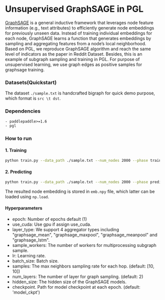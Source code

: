 # Unsupervised GraphSAGE in PGL
[GraphSAGE](https://cs.stanford.edu/people/jure/pubs/graphsage-nips17.pdf) is a general inductive framework that leverages node feature
information (e.g., text attributes) to efficiently generate node embeddings for previously unseen data. Instead of training individual embeddings for each node, GraphSAGE learns a function that generates embeddings by sampling and aggregating features from a node’s local neighborhood. Based on PGL, we reproduce GraphSAGE algorithm and reach the same level of indicators as the paper in Reddit Dataset. Besides, this is an example of subgraph sampling and training in PGL.
For purpose of unsupervised learning, we use graph edges as positive samples for graphsage training.
### Datasets(Quickstart)
The dataset `./sample.txt` is handcrafted bigraph for quick demo purpose, which format is `src \t dst`.
### Dependencies
```txt
- paddlepaddle>=1.6
- pgl
```
### How to run
#### 1. Training
```sh
python train.py --data_path ./sample.txt --num_nodes 2000 --phase train
```
#### 2. Predicting
```sh
python train.py --data_path ./sample.txt --num_nodes 2000 --phase predict
```
The resulted node embedding is stored in `emb.npy` file, which latter can be loaded using `np.load`.
#### Hyperparameters
- epoch: Number of epochs default (1)
- use_cuda: Use gpu if assign use_cuda. 
- layer_type: We support 4 aggregator types including "graphsage_mean", "graphsage_maxpool", "graphsage_meanpool" and "graphsage_lstm".
- sample_workers: The number of workers for multiprocessing subgraph sample.
- lr: Learning rate.
- batch_size: Batch size.
- samples: The max neighbors sampling rate for each hop. (default: [10, 10])
- num_layers: The number of layer for graph sampling. (default: 2)
- hidden_size: The hidden size of the GraphSAGE models.
- checkpoint. Path for model checkpoint at each epoch. (default: 'model_ckpt')
